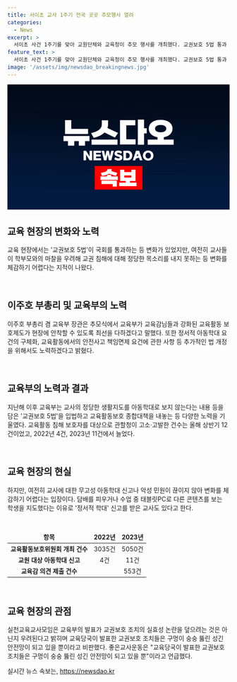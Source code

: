 ```yaml
---
title: 서이초 교사 1주기 전국 곳곳 추모행사 열려
categories:
  - News
excerpt: >
  서이초 사건 1주기를 맞아 교원단체와 교육청이 추모 행사를 개최했다. 교권보호 5법 통과 등 노력은 있었지만, 교사들의 변화 체감은 어려운 상황. 교육부는 교육활동 보호제도를 안착시키고, 법 개정을 위한 노력을 다짐. 하지만 여전히 교사들에 대한 무고성 아동학대 신고나 악성 민원은 줄지 않고 있어 논란도 있다.
feature_text: >
  서이초 사건 1주기를 맞아 교원단체와 교육청이 추모 행사를 개최했다. 교권보호 5법 통과 등 노력은 있었지만, 교사들의 변화 체감은 어려운 상황. 교육부는 교육활동 보호제도를 안착시키고, 법 개정을 위한 노력을 다짐. 하지만 여전히 교사들에 대한 무고성 아동학대 신고나 악성 민원은 줄지 않고 있어 논란도 있다.
image: '/assets/img/newsdao_breakingnews.jpg'
---
```


<p><img src="/assets/img/newsdao_breakingnews.jpg" alt="cryptoinkorea 속보" /></p>

<h2 data-ke-size="size26">교육 현장의 변화와 노력</h2>

<p>교육 현장에서는 '교권보호 5법'이 국회를 통과하는 등 변화가 있었지만, 여전히 교사들이 학부모와의 마찰을 우려해 교권 침해에 대해 정당한 목소리를 내지 못하는 등 변화를 체감하기 어렵다는 지적이 나왔다.</p>

<p data-ke-size="size16">&nbsp;</p>

<h2 data-ke-size="size26">이주호 부총리 및 교육부의 노력</h2>

<p>이주호 부총리 겸 교육부 장관은 추모식에서 교육부가 교육감님들과 강화된 교육활동 보호제도가 현장에 안착할 수 있도록 최선을 다하겠다고 말했다. 또한 정서적 아동학대 요건의 구체화, 교육활동에서의 안전사고 책임면제 요건에 관한 사항 등 추가적인 법 개정을 위해서도 노력하겠다고 밝혔다.</p>

<p data-ke-size="size16">&nbsp;</p>

<h2 data-ke-size="size26">교육부의 노력과 결과</h2>

<p>지난해 이후 교육부는 교사의 정당한 생활지도를 아동학대로 보지 않는다는 내용 등을 담은 '교권보호 5법'을 입법하고 교육활동보호 종합대책을 내놓는 등 다양한 노력을 기울였다. 교육활동 침해 보호자를 대상으로 관할청이 고소·고발한 건수는 올해 상반기 12건이었고, 2022년 4건, 2023년 11건에서 늘었다. </p>

<p data-ke-size="size16">&nbsp;</p>

<h2 data-ke-size="size26">교육 현장의 현실</h2>

<p>하지만, 여전히 교사에 대한 무고성 아동학대 신고나 악성 민원이 끊이지 않아 변화를 체감하기 어렵다는 입장이다. 담배를 피우거나 수업 중 태블릿PC로 다른 콘텐츠를 보는 학생을 지도했다는 이유로 '정서적 학대' 신고를 받은 교사도 있다고 한다.</p>

<p data-ke-size="size16">&nbsp;</p>

<table>
<thead>
<tr>
<td style="text-align: center; height: 17px;"><b>항목</b></td>
<td style="text-align: center; height: 17px;"><b>2022년</b></td>
<td style="text-align: center; height: 17px;"><b>2023년</b></td>
</tr>
</thead>
<tbody>
<tr>
<td style="text-align: center; height: 17px;"><b>교육활동보호위원회 개최 건수</b></td>
<td style="text-align: center; height: 17px;">3035건</td>
<td style="text-align: center; height: 17px;">5050건</td>
</tr>
<tr>
<td style="text-align: center; height: 17px;"><b>교원 대상 아동학대 신고</b></td>
<td style="text-align: center; height: 17px;">4건</td>
<td style="text-align: center; height: 17px;">11건</td>
</tr>
<tr>
<td style="text-align: center; height: 17px;"><b>교육감 의견 제출 건수</b></td>
<td style="text-align: center; height: 17px;"></td>
<td style="text-align: center; height: 17px;">553건</td>
</tr>
</tbody>
</table>

<p data-ke-size="size16">&nbsp;</p>

<h2 data-ke-size="size26">교육 현장의 관점</h2>

<p>실천교육교사모임은 교육부의 발표가 교권보호 조치의 실효성 논란을 덮으려는 것은 아닌지 우려된다고 밝히며 교육당국이 발표한 교권보호 조치들은 구멍이 숭숭 뚫린 성긴 안전망이 되고 있을 뿐이라고 비판했다. 좋은교사운동은 "교육당국이 발표한 교권보호 조치들은 구멍이 숭숭 뚫린 성긴 안전망이 되고 있을 뿐"이라고 언급했다.</p>
실시간 뉴스 속보는, <a href="https://newsdao.kr" rel="dofollow">https://newsdao.kr</a>


